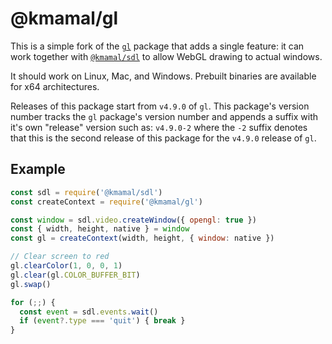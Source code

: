 # @kmamal/gl

This is a simple fork of the [`gl`](https://github.com/stackgl/headless-gl#readme) package that adds a single feature: it can work together with [`@kmamal/sdl`](https://github.com/kmamal/node-sdl#readme) to allow WebGL drawing to actual windows.

It should work on Linux, Mac, and Windows. Prebuilt binaries are available for x64 architectures.

Releases of this package start from `v4.9.0` of `gl`. This package's version number tracks the `gl` package's version number and appends a suffix with it's own "release" version such as: `v4.9.0-2` where the `-2` suffix denotes that this is the second release of this package for the `v4.9.0` release of `gl`.

## Example

```js
const sdl = require('@kmamal/sdl')
const createContext = require('@kmamal/gl')

const window = sdl.video.createWindow({ opengl: true })
const { width, height, native } = window
const gl = createContext(width, height, { window: native })

// Clear screen to red
gl.clearColor(1, 0, 0, 1)
gl.clear(gl.COLOR_BUFFER_BIT)
gl.swap()

for (;;) {
  const event = sdl.events.wait()
  if (event?.type === 'quit') { break }
}
```
